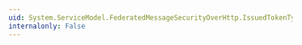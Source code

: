 ```yaml
---
uid: System.ServiceModel.FederatedMessageSecurityOverHttp.IssuedTokenType
internalonly: False
---
```


